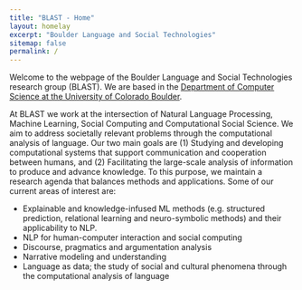 ```yaml
---
title: "BLAST - Home"
layout: homelay
excerpt: "Boulder Language and Social Technologies"
sitemap: false
permalink: /
---
```


Welcome to the webpage of the Boulder Language and Social Technologies research group (BLAST). We are based in the [Department of Computer
Science at the University of Colorado Boulder](https://www.colorado.edu/cs/).

At BLAST we work at the intersection of Natural Language Processing, Machine Learning, Social Computing and
Computational Social Science. We aim to address societally relevant problems through the computational analysis of language. Our two main goals are (1) Studying and developing computational systems that support communication and cooperation between humans, and (2) Facilitating the large-scale analysis of information to produce and advance knowledge. To this purpose, we maintain a research agenda that balances methods and applications. Some of our current areas of interest are:

* Explainable and knowledge-infused ML methods (e.g. structured
prediction, relational learning and neuro-symbolic methods) and their applicability to NLP. 
* NLP for human-computer interaction and social computing
* Discourse, pragmatics and argumentation analysis
* Narrative modeling and understanding
* Language as data; the study of social and cultural phenomena through the
computational analysis of language
